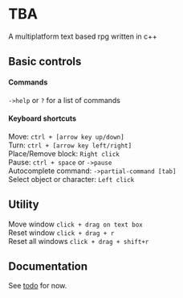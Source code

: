 # TBA
A multiplatform text based rpg written in c++

## Basic controls
#### Commands
`->help` or `?` for a list of commands
#### Keyboard shortcuts

Move: `ctrl + [arrow key up/down]`<br>
Turn: `ctrl + [arrow key left/right]`<br>
Place/Remove block:  `Right click` <br>
Pause:   `ctrl + space` or `->pause` <br>
Autocomplete command: `->partial-command [tab]`<br>
Select object or character: `Left click`<br>

## Utility

Move window `click + drag on text box`<br>
Reset window `click + drag + r`<br>
Reset all windows `click + drag + shift+r`<br>

## Documentation
See [todo](https://github.com/garrbows/TBA/blob/master/docs/todo.txt) for now.
